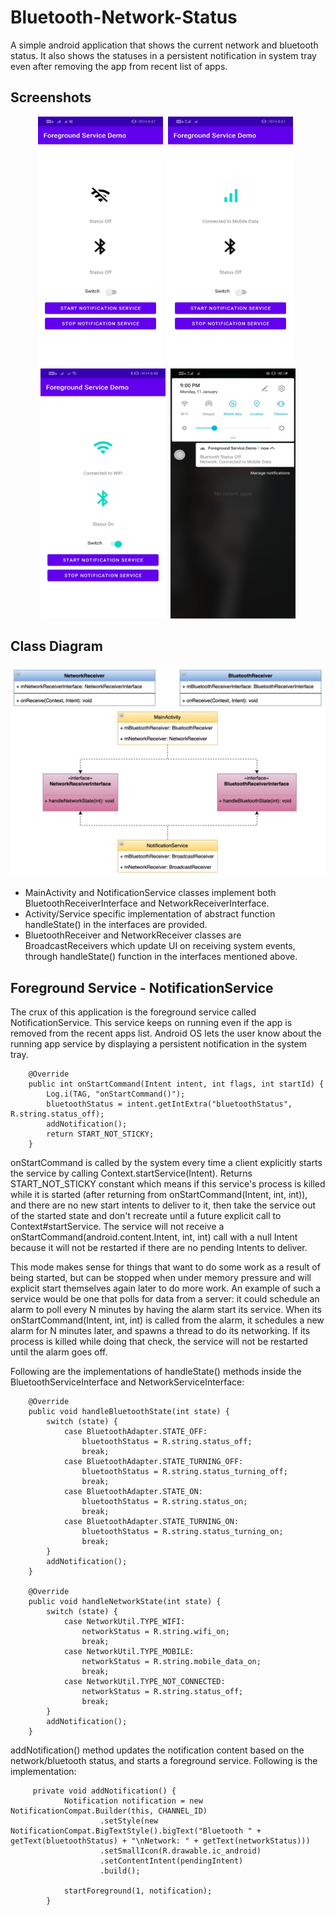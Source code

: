 # Bluetooth-Network-Status
A simple android application that shows the current network and bluetooth status. It also shows the statuses in a persistent notification in system tray even after removing the app from recent list of apps.
## Screenshots
<p align="center">
  <img width="200" height="400" src="PICTURES/1.jpeg">&nbsp;&nbsp;<img src="PICTURES/2.jpeg" width="200" height="400">&nbsp;&nbsp;
  <img src="PICTURES/3.jpeg" width="200" height="400">&nbsp;&nbsp;<img src="PICTURES/last.jpeg" width="200" height="400">
</p>

## Class Diagram
<p align="center">
  <img src="PICTURES/5.png">
</p>

* MainActivity and NotificationService classes implement both BluetoothReceiverInterface and NetworkReceiverInterface.
* Activity/Service specific implementation of abstract function handleState() in the interfaces are provided.
* BluetoothReceiver and NetworkReceiver classes are BroadcastReceivers which update UI on receiving system events, through handleState() function in the interfaces mentioned above.

## Foreground Service - NotificationService
The crux of this application is the foreground service called NotificationService. This service keeps on running even if the app is removed from the recent apps list. Android OS lets the user know about the running app service by displaying a persistent notification in the system tray.  

```
    @Override
    public int onStartCommand(Intent intent, int flags, int startId) {
        Log.i(TAG, "onStartCommand()");
        bluetoothStatus = intent.getIntExtra("bluetoothStatus", R.string.status_off);
        addNotification();
        return START_NOT_STICKY;
    }
```
onStartCommand is called by the system every time a client explicitly starts the service by calling Context.startService(Intent). Returns START_NOT_STICKY constant which means if this service's process is killed while it is started (after returning from onStartCommand(Intent, int, int)), and there are no new start intents to deliver to it, then take the service out of the started state and don't recreate until a future explicit call to Context#startService. The service will not receive a onStartCommand(android.content.Intent, int, int) call with a null Intent because it will not be restarted if there are no pending Intents to deliver.

This mode makes sense for things that want to do some work as a result of being started, but can be stopped when under memory pressure and will explicit start themselves again later to do more work. An example of such a service would be one that polls for data from a server: it could schedule an alarm to poll every N minutes by having the alarm start its service. When its onStartCommand(Intent, int, int) is called from the alarm, it schedules a new alarm for N minutes later, and spawns a thread to do its networking. If its process is killed while doing that check, the service will not be restarted until the alarm goes off.

Following are the implementations of handleState() methods inside the BluetoothServiceInterface and NetworkServiceInterface:

```
    @Override
    public void handleBluetoothState(int state) {
        switch (state) {
            case BluetoothAdapter.STATE_OFF:
                bluetoothStatus = R.string.status_off;
                break;
            case BluetoothAdapter.STATE_TURNING_OFF:
                bluetoothStatus = R.string.status_turning_off;
                break;
            case BluetoothAdapter.STATE_ON:
                bluetoothStatus = R.string.status_on;
                break;
            case BluetoothAdapter.STATE_TURNING_ON:
                bluetoothStatus = R.string.status_turning_on;
                break;
        }
        addNotification();
    }

    @Override
    public void handleNetworkState(int state) {
        switch (state) {
            case NetworkUtil.TYPE_WIFI:
                networkStatus = R.string.wifi_on;
                break;
            case NetworkUtil.TYPE_MOBILE:
                networkStatus = R.string.mobile_data_on;
                break;
            case NetworkUtil.TYPE_NOT_CONNECTED:
                networkStatus = R.string.status_off;
                break;
        }
        addNotification();
    }

```
addNotification() method updates the notification content based on the network/bluetooth status, and starts a foreground service. Following is the implementation:

```
     private void addNotification() {
            Notification notification = new NotificationCompat.Builder(this, CHANNEL_ID)
                    .setStyle(new NotificationCompat.BigTextStyle().bigText("Bluetooth " + getText(bluetoothStatus) + "\nNetwork: " + getText(networkStatus)))
                    .setSmallIcon(R.drawable.ic_android)
                    .setContentIntent(pendingIntent)
                    .build();

            startForeground(1, notification);
        }
```
